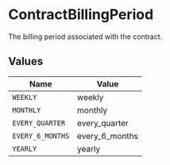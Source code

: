 # ContractBillingPeriod

The billing period associated with the contract.


## Values

| Name             | Value            |
| ---------------- | ---------------- |
| `WEEKLY`         | weekly           |
| `MONTHLY`        | monthly          |
| `EVERY_QUARTER`  | every_quarter    |
| `EVERY_6_MONTHS` | every_6_months   |
| `YEARLY`         | yearly           |